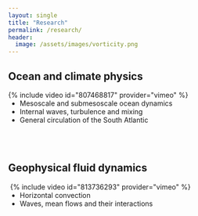 ```yaml
---
layout: single
title: "Research"
permalink: /research/
header:
  image: /assets/images/vorticity.png
---
```



## Ocean and climate physics
<div style="width:500px; float: left">
    {% include video id="807468817" provider="vimeo" %}
</div>

- Mesoscale and submesoscale ocean dynamics
- Internal waves, turbulence and mixing
- General circulation of the South Atlantic

<br />
<br />

## Geophysical fluid dynamics
<div style="width:500px; float: right">
    {% include video id="813736293" provider="vimeo" %}
</div>

- Horizontal convection
- Waves, mean flows and their interactions





